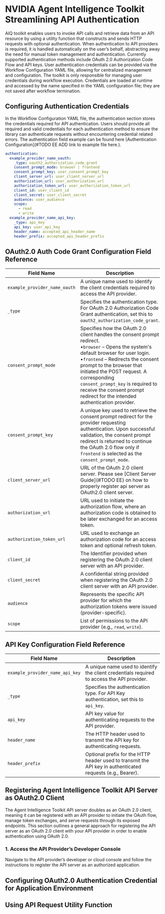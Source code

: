 <!--
SPDX-FileCopyrightText: Copyright (c) 2025, NVIDIA CORPORATION & AFFILIATES. All rights reserved.
SPDX-License-Identifier: Apache-2.0

Licensed under the Apache License, Version 2.0 (the "License");
you may not use this file except in compliance with the License.
You may obtain a copy of the License at

http://www.apache.org/licenses/LICENSE-2.0

Unless required by applicable law or agreed to in writing, software
distributed under the License is distributed on an "AS IS" BASIS,
WITHOUT WARRANTIES OR CONDITIONS OF ANY KIND, either express or implied.
See the License for the specific language governing permissions and
limitations under the License.
-->

# NVIDIA Agent Intelligence Toolkit Streamlining API Authentication

AIQ toolkit enables users to invoke API calls and retrieve data from an API resource by using a utility function that
constructs and sends HTTP requests with optional authentication. When authentication to API providers is required, it is
handled automatically on the user’s behalf, abstracting away the need for manual token management and authentication.
Currently supported authentication methods include OAuth 2.0 Authorization Code Flow and API keys. User authentication
credentials can be provided via the Workflow Configuration YAML file, allowing for centralized management and
configuration. The toolkit is only responsible for managing user credentials during workflow execution. Credentials are
loaded at runtime and accessed by the name specified in the YAML configuration file; they are not saved after workflow
termination.

## Configuring Authentication Credentials
In the Workflow Configuration YAML file, the authentication section stores the credentials required for API
authentication. Users should provide all required and valid credentials for each authentication method to ensure the
library can authenticate requests without encountering credential related errors. The authentication field example can
be found here [Authentication Configuration](#TODO EE ADD link to example file here.).

```yaml
authentication:
  example_provider_name_oauth:
    _type: oauth2_authorization_code_grant
    consent_prompt_mode: browser | frontend
    consent_prompt_key: user_consent_prompt_key
    client_server_url: user_client_server_url
    authorization_url: user_authorization_url
    authorization_token_url: user_authorization_token_url
    client_id: user_client_id
    client_secret: user_client_secret
    audience: user_audience
    scope:
      - read
      - write
  example_provider_name_api_key:
    _type: api_key
    api_key: user_api_key
    header_name: accepted_api_header_name
    header_prefix: accepted_api_header_prefix
```

## OAuth2.0 Auth Code Grant Configuration Field Reference
| Field Name               | Description                                                 |
|--------------------------|-------------------------------------------------------------|
| `example_provider_name_oauth`    | A unique name used to identify the client credentials required to access the API provider.|
| `_type`                  | Specifies the authentication type. For OAuth 2.0 Authorization Code Grant authentication, set this to `oauth2_authorization_code_grant`.|
| `consent_prompt_mode`    | Specifies how the OAuth 2.0 client handles the consent prompt redirect.<br>•`browser` – Opens the system's default browser for user login.<br>•`frontend` – Redirects the consent prompt to the browser that initiated the POST request. A corresponding `consent_prompt_key` is required to receive the consent prompt redirect for the intended authentication provider.|
| `consent_prompt_key`       | A unique key used to retrieve the consent prompt redirect for the provider requesting authentication. Upon successful validation, the consent prompt redirect is returned to continue the OAuth 2.0 flow only if `frontend` is selected as the `consent_prompt_mode`.|
| `client_server_url`        | URL of the OAuth 2.0 client server. Please see [Client Server Guide](#TODO EE) on how to properly register api server as OAuth2.0 client server.|
| `authorization_url`        | URL used to initiate the authorization flow, where an authorization code is obtained to be later exchanged for an access token.|
| `authorization_token_url`  | URL used to exchange an authorization code for an access token and optional refresh token.|
| `client_id`                | The Identifier provided when registering the OAuth 2.0 client server with an API provider.|
| `client_secret`            | A confidential string provided when registering the OAuth 2.0 client server with an API provider.|
| `audience`                 | Represents the specific API provider for which the authorization tokens were issued (provider-specific).|
| `scope`                    | List of permissions to the API provider (e.g., `read`, `write`).|

## API Key Configuration Field Reference
| Field Name               | Description                                                 |
|--------------------------|-------------------------------------------------------------|
| `example_provider_name_api_key`| A unique name used to identify the client credentials required to access the API provider.|
| `_type`                  | Specifies the authentication type. For API Key authentication, set this to `api_key`.|
| `api_key`                | API key value for authenticating requests to the API provider.|
| `header_name`            | The HTTP header used to transmit the API key for authenticating requests.|
| `header_prefix`          | Optional prefix for the HTTP header used to transmit the API key in authenticated requests (e.g., Bearer).|

## Registering Agent Intelligence Toolkit API Server as OAuth2.0 Client
The Agent Intelligence Toolkit API server doubles as an OAuth 2.0 client, meaning it can be registered with an
API provider to initiate the OAuth flow, manage token exchanges, and serve requests through its exposed endpoints. This
section outlines a general approach for registering the API server as an OAuth 2.0 client with your API provider in
order to enable authentication using OAuth 2.0.

### 1. Access the API Provider’s Developer Console
Navigate to the API provider’s developer or cloud console and follow the instructions to register the API
server as an authorized application.

## Configuring OAuth2.0 Authentication Credential for Application Environment

## Using API Request Utility Function
